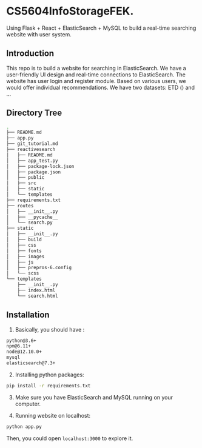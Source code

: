 # CS5604InfoStorageFEK.

Using Flask + React + ElasticSearch + MySQL to build a real-time searching website with user system.

## Introduction 

This repo is to build a website for searching in ElasticSearch. We have a user-friendly UI design and real-time connections to ElasticSearch. The website has user login and register module. Based on various users, we would offer individual recommendations. We have two datasets: ETD () and ...

## Directory Tree

``` bash
.
├── README.md
├── app.py
├── git_tutorial.md
├── reactivesearch
│   ├── README.md
│   ├── app_test.py
│   ├── package-lock.json
│   ├── package.json
│   ├── public
│   ├── src
│   ├── static
│   └── templates
├── requirements.txt
├── routes
│   ├── __init__.py
│   ├── __pycache__
│   └── search.py
├── static
│   ├── __init__.py
│   ├── build
│   ├── css
│   ├── fonts
│   ├── images
│   ├── js
│   ├── prepros-6.config
│   └── scss
└── templates
    ├── __init__.py
    ├── index.html
    └── search.html
```

## Installation  

1. Basically, you should have :

```bash
python@3.6+
npm@6.11+
node@12.10.0+
mysql
elasticsearch@7.3+
```

2. Installing python packages:

```bash
pip install -r requirements.txt
```

3. Make sure you have ElasticSearch and MySQL running on your computer.

4. Running website on localhost:

```bash
python app.py
```

Then, you could open `localhost:3000` to explore it.

